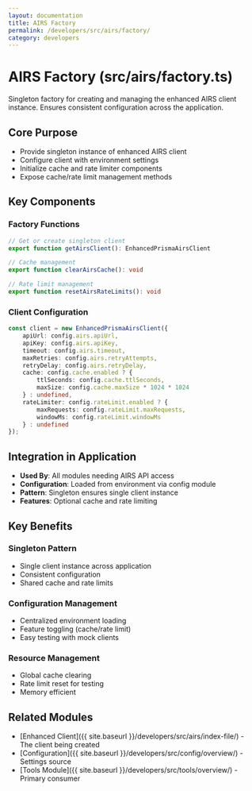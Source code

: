 ```yaml
---
layout: documentation
title: AIRS Factory
permalink: /developers/src/airs/factory/
category: developers
---
```


# AIRS Factory (src/airs/factory.ts)

Singleton factory for creating and managing the enhanced AIRS client instance. Ensures consistent configuration across the application.

## Core Purpose

- Provide singleton instance of enhanced AIRS client
- Configure client with environment settings
- Initialize cache and rate limiter components
- Expose cache/rate limit management methods

## Key Components

### Factory Functions

```typescript
// Get or create singleton client
export function getAirsClient(): EnhancedPrismaAirsClient

// Cache management
export function clearAirsCache(): void

// Rate limit management  
export function resetAirsRateLimits(): void
```

### Client Configuration

```typescript
const client = new EnhancedPrismaAirsClient({
    apiUrl: config.airs.apiUrl,
    apiKey: config.airs.apiKey,
    timeout: config.airs.timeout,
    maxRetries: config.airs.retryAttempts,
    retryDelay: config.airs.retryDelay,
    cache: config.cache.enabled ? {
        ttlSeconds: config.cache.ttlSeconds,
        maxSize: config.cache.maxSize * 1024 * 1024
    } : undefined,
    rateLimiter: config.rateLimit.enabled ? {
        maxRequests: config.rateLimit.maxRequests,
        windowMs: config.rateLimit.windowMs
    } : undefined
});
```

## Integration in Application

- **Used By**: All modules needing AIRS API access
- **Configuration**: Loaded from environment via config module
- **Pattern**: Singleton ensures single client instance
- **Features**: Optional cache and rate limiting

## Key Benefits

### Singleton Pattern
- Single client instance across application
- Consistent configuration
- Shared cache and rate limits

### Configuration Management
- Centralized environment loading
- Feature toggling (cache/rate limit)
- Easy testing with mock clients

### Resource Management
- Global cache clearing
- Rate limit reset for testing
- Memory efficient

## Related Modules

- [Enhanced Client]({{ site.baseurl }}/developers/src/airs/index-file/) - The client being created
- [Configuration]({{ site.baseurl }}/developers/src/config/overview/) - Settings source
- [Tools Module]({{ site.baseurl }}/developers/src/tools/overview/) - Primary consumer